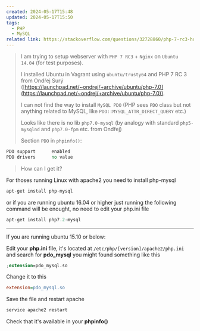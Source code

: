 ```yaml
---
created: 2024-05-17T15:48
updated: 2024-05-17T15:50
tags:
  - PHP
  - MySQL
related link: https://stackoverflow.com/questions/32728860/php-7-rc3-how-to-install-missing-mysql-pdo
---
```

> I am trying to setup webserver with `PHP 7 RC3` + `Nginx` on `Ubuntu 14.04` (for test purposes).
> 
> I installed Ubuntu in Vagrant using `ubuntu/trusty64` and PHP 7 RC 3 from Ondřej Surý ([https://launchpad.net/~ondrej/+archive/ubuntu/php-7.0](https://launchpad.net/~ondrej/+archive/ubuntu/php-7.0)).
> 
> I can not find the way to install `MySQL PDO` (PHP sees `PDO` class but not anything related to MySQL, like `PDO::MYSQL_ATTR_DIRECT_QUERY` etc.)
> 
> Looks like there is no lib `php7.0-mysql` (by analogy with standard `php5-mysqlnd` and `php7.0-fpm` etc. from Ondřej)
> 
> Section `PDO` in `phpinfo()`:

```coffeescript
PDO support      enabled
PDO drivers      no value
```

> How can I get it?

For thoses running Linux with apache2 you need to install php-mysql

```csharp
apt-get install php-mysql
```

or if you are running ubuntu 16.04 or higher just running the following command will be enought, no need to edit your php.ini file

```csharp
apt-get install php7.2-mysql
```

---

If you are running ubuntu 15.10 or below:

Edit your **php.ini** file, it's located at `/etc/php/[version]/apache2/php.ini` and search for **pdo_mysql** you might found something like this

```swift
;extension=pdo_mysql.so
```

Change it to this

```ini
extension=pdo_mysql.so
```

Save the file and restart apache

```protobuf
service apache2 restart
```

Check that it's available in your **phpinfo()**